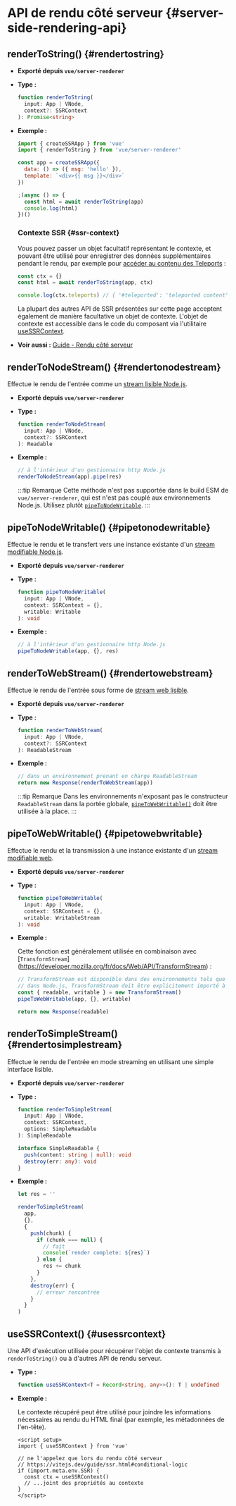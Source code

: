 # API de rendu côté serveur {#server-side-rendering-api}

## renderToString() {#rendertostring}

- **Exporté depuis `vue/server-renderer`**

- **Type :**

  ```ts
  function renderToString(
    input: App | VNode,
    context?: SSRContext
  ): Promise<string>
  ```

- **Exemple :**

  ```js
  import { createSSRApp } from 'vue'
  import { renderToString } from 'vue/server-renderer'

  const app = createSSRApp({
    data: () => ({ msg: 'hello' }),
    template: `<div>{{ msg }}</div>`
  })

  ;(async () => {
    const html = await renderToString(app)
    console.log(html)
  })()
  ```

  ### Contexte SSR {#ssr-context}

  Vous pouvez passer un objet facultatif représentant le contexte, et pouvant être utilisé pour enregistrer des données supplémentaires pendant le rendu, par exemple pour [accéder au contenu des Teleports](/guide/scaling-up/ssr.html#teleports) :

  ```js
  const ctx = {}
  const html = await renderToString(app, ctx)

  console.log(ctx.teleports) // { '#teleported': 'teleported content' }
  ```

  La plupart des autres API de SSR présentées sur cette page acceptent également de manière facultative un objet de contexte. L'objet de contexte est accessible dans le code du composant via l'utilitaire [useSSRContext](#usessrcontext).

- **Voir aussi :** [Guide - Rendu côté serveur](/guide/scaling-up/ssr.html)

## renderToNodeStream() {#rendertonodestream}

Effectue le rendu de l'entrée comme un [stream lisible Node.js](https://nodejs.org/api/stream.html#stream_class_stream_readable).

- **Exporté depuis `vue/server-renderer`**

- **Type :**

  ```ts
  function renderToNodeStream(
    input: App | VNode,
    context?: SSRContext
  ): Readable
  ```

- **Exemple :**

  ```js
  // à l'intérieur d'un gestionnaire http Node.js
  renderToNodeStream(app).pipe(res)
  ```

  :::tip Remarque
  Cette méthode n'est pas supportée dans le build ESM de `vue/server-renderer`, qui est n'est pas couplé aux environnements Node.js. Utilisez plutôt [`pipeToNodeWritable`](#pipetonodewritable).
  :::

## pipeToNodeWritable() {#pipetonodewritable}

Effectue le rendu et le transfert vers une instance existante d'un [stream modifiable Node.js](https://nodejs.org/api/stream.html#stream_writable_streams).

- **Exporté depuis `vue/server-renderer`**

- **Type :**

  ```ts
  function pipeToNodeWritable(
    input: App | VNode,
    context: SSRContext = {},
    writable: Writable
  ): void
  ```

- **Exemple :**

  ```js
  // à l'intérieur d'un gestionnaire http Node.js
  pipeToNodeWritable(app, {}, res)
  ```

## renderToWebStream() {#rendertowebstream}

Effectue le rendu de l'entrée sous forme de [stream web lisible](https://developer.mozilla.org/fr/docs/Web/API/Streams_API).

- **Exporté depuis `vue/server-renderer`**

- **Type :**

  ```ts
  function renderToWebStream(
    input: App | VNode,
    context?: SSRContext
  ): ReadableStream
  ```

- **Exemple :**

  ```js
  // dans un environnement prenant en charge ReadableStream
  return new Response(renderToWebStream(app))
  ```

  :::tip Remarque
  Dans les environnements n'exposant pas le constructeur `ReadableStream` dans la portée globale, [`pipeToWebWritable()`](#pipetowebwritable) doit être utilisée à la place.
  :::

## pipeToWebWritable() {#pipetowebwritable}

Effectue le rendu et la transmission à une instance existante d'un [stream modifiable web](https://developer.mozilla.org/fr/docs/Web/API/WritableStream).

- **Exporté depuis `vue/server-renderer`**

- **Type :**

  ```ts
  function pipeToWebWritable(
    input: App | VNode,
    context: SSRContext = {},
    writable: WritableStream
  ): void
  ```

- **Exemple :**

  Cette fonction est généralement utilisée en combinaison avec [`TransformStream`] (https://developer.mozilla.org/fr/docs/Web/API/TransformStream) :

  ```js
  // TransformStream est disponible dans des environnements tels que les espaces de travail de CloudFlare.
  // dans Node.js, TransformStream doit être explicitement importé à partir de 'stream/web'
  const { readable, writable } = new TransformStream()
  pipeToWebWritable(app, {}, writable)

  return new Response(readable)
  ```

## renderToSimpleStream() {#rendertosimplestream}

Effectue le rendu de l'entrée en mode streaming en utilisant une simple interface lisible.

- **Exporté depuis `vue/server-renderer`**

- **Type :**

  ```ts
  function renderToSimpleStream(
    input: App | VNode,
    context: SSRContext,
    options: SimpleReadable
  ): SimpleReadable

  interface SimpleReadable {
    push(content: string | null): void
    destroy(err: any): void
  }
  ```

- **Exemple :**

  ```js
  let res = ''

  renderToSimpleStream(
    app,
    {},
    {
      push(chunk) {
        if (chunk === null) {
          // fait
          console(`render complete: ${res}`)
        } else {
          res += chunk
        }
      },
      destroy(err) {
        // erreur rencontrée
      }
    }
  )
  ```

## useSSRContext() {#usessrcontext}

Une API d'exécution utilisée pour récupérer l'objet de contexte transmis à `renderToString()` ou à d'autres API de rendu serveur.

- **Type :**

  ```ts
  function useSSRContext<T = Record<string, any>>(): T | undefined
  ```

- **Exemple :**

  Le contexte récupéré peut être utilisé pour joindre les informations nécessaires au rendu du HTML final (par exemple, les métadonnées de l'en-tête).

  ```vue
  <script setup>
  import { useSSRContext } from 'vue'

  // ne l'appelez que lors du rendu côté serveur
  // https://vitejs.dev/guide/ssr.html#conditional-logic
  if (import.meta.env.SSR) {
    const ctx = useSSRContext()
    // ...joint des propriétés au contexte
  }
  </script>
  ```
